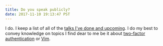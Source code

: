 ```yaml
---
title: Do you speak publicly?
date: 2017-11-10 19:13:47 PST
---
```


I do. I keep a list of all of the [talks I've done and upcoming][1]. I do my
best to convey knowledge on topics I find dear to me be it about [two-factor
authentication][2] or [Vim][3].

[1]: /events/
[2]: /events/techquiera-2fa/
[3]: /events/wafflejs-vim/
